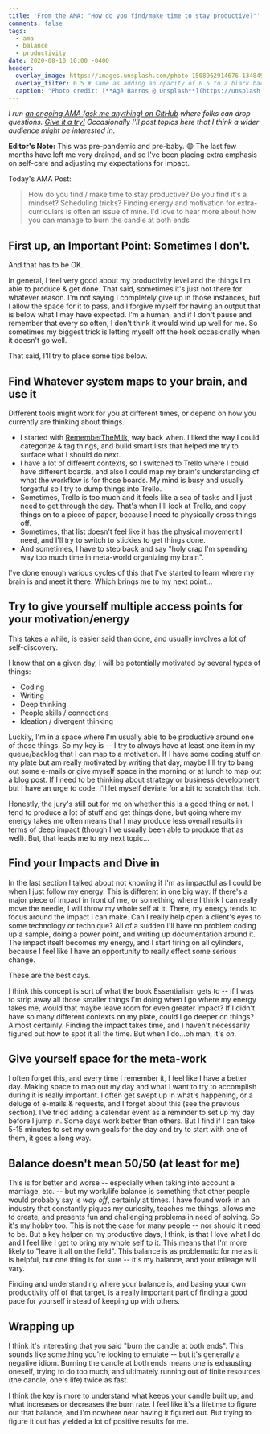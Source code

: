 ```yaml
---
title: 'From the AMA: "How do you find/make time to stay productive?"'
comments: false
tags:
  - ama
  - balance
  - productivity
date: 2020-08-10 10:00 -0400
header:
  overlay_image: https://images.unsplash.com/photo-1508962914676-134849a727f0?ixlib=rb-1.2.1&auto=format
  overlay_filter: 0.5 # same as adding an opacity of 0.5 to a black background
  caption: "Photo credit: [**Agê Barros @ Unsplash**](https://unsplash.com/@agebarros?utm_source=unsplash&amp;utm_medium=referral&amp;utm_content=creditCopyText)"
---
```

_I run [an ongoing AMA (ask me anything) on GitHub](https://github.com/SeanKilleen/ama) where folks can drop questions. [Give it a try!](https://github.com/SeanKilleen/ama/issues/new) Occasionally I'll post topics here that I think a wider audience might be interested in._

**Editor's Note:** This was pre-pandemic and pre-baby. :smile: The last few months have left me very drained, and so I've been placing extra emphasis on self-care and adjusting my expectations for impact.

Today's AMA Post:

> How do you find / make time to stay productive? Do you find it's a mindset? Scheduling tricks? Finding energy and motivation for extra-curriculars is often an issue of mine. I'd love to hear more about how you can manage to burn the candle at both ends

## First up, an Important Point: Sometimes I don't.

And that has to be OK.

In general, I feel very good about my productivity level and the things I'm able to produce & get done. That said, sometimes it's just not there for whatever reason.  I'm not saying I completely give up in those instances, but I allow the space for it to pass, and I forgive myself for having an output that is below what I may have expected. I'm a human, and if I don't pause and remember that every so often, I don't think it would wind up well for me.  So sometimes my biggest trick is letting myself off the hook occasionally when it doesn't go well.

That said, I'll try to place some tips below.

## Find Whatever system maps to your brain, and use it

Different tools might work for you at different times, or depend on how you currently are thinking about things.

* I started with [RememberTheMilk](https://rememberthemilk.com), way back when. I liked the way I could categorize & tag things, and build smart lists that helped me try to surface what I should do next.
* I have a lot of different contexts, so I switched to Trello where I could have different boards, and also I could map my brain's understanding of what the workflow is for those boards. My mind is busy and usually forgetful so I try to dump things into Trello.
* Sometimes, Trello is too much and it feels like a sea of tasks and I just need to get through the day. That's when I'll look at Trello, and copy things on to a piece of paper, because I need to physically cross things off.
* Sometimes, that list doesn't feel like it has the physical movement I need, and I'll try to switch to stickies to get things done.
* And sometimes, I have to step back and say "holy crap I'm spending way too much time in meta-world organizing my brain".

I've done enough various cycles of this that I've started to learn where my brain is and meet it there. Which brings me to my next point...

## Try to give yourself multiple access points for your motivation/energy

This takes a while, is easier said than done, and usually involves a lot of self-discovery.

I know that on a given day, I will be potentially motivated by several types of things:

* Coding
* Writing
* Deep thinking
* People skills / connections
* Ideation / divergent thinking

Luckily, I'm in a space where I'm usually able to be productive around one of those things. So my key is -- I try to always have at least one item in my queue/backlog that I can map to a motivation. If I have some coding stuff on my plate but am really motivated by writing that day, maybe I'll try to bang out some e-mails or give myself space in the morning or at lunch to map out a blog post. If I need to be thinking about strategy or business development but I have an urge to code, I'll let myself deviate for a bit to scratch that itch.

Honestly, the jury's still out for me on whether this is a good thing or not. I tend to produce a lot of stuff and get things done, but going where my energy takes me often means that I may produce less overall results in terms of deep impact (though I've usually been able to produce that as well). But, that leads me to my next topic...

## Find your Impacts and Dive in

In the last section I talked about not knowing if I'm as impactful as I could be when I just follow my energy. This is different in one big way: If there's a major piece of impact in front of me, or something where I think I can really move the needle, I will throw my whole self at it. There, my energy tends to focus around the impact I can make. Can I really help open a client's eyes to some technology or technique? All of a sudden I'll have no problem coding up a sample, doing a power point, and writing up documentation around it. The impact itself becomes my energy, and I start firing on all cylinders, because I feel like I have an opportunity to really effect some serious change.

These are the best days.

I think this concept is sort of what the book Essentialism gets to -- if I was to strip away all those smaller things I'm doing when I go where my energy takes me, would that maybe leave room for even greater impact? If I didn't have so many different contexts on my plate, could I go deeper on things? Almost certainly. Finding the impact takes time, and I haven't necessarily figured out how to spot it all the time. But when I do...oh man, it's _on_.

## Give yourself space for the meta-work

I often forget this, and every time I remember it, I feel like I have a better day. Making space to map out my day and what I want to try to accomplish during it is really important. I often get swept up in what's happening, or a deluge of e-mails & requests, and I forget about this (see the previous section). I've tried adding a calendar event as a reminder to set up my day before I jump in. Some days work better than others. But I find if I can take 5-15 minutes to set my own goals for the day and try to start with one of them, it goes a long way.

## Balance doesn't mean 50/50 (at least for me)

This is for better and worse -- especially when taking into account a marriage, etc. -- but my work/life balance is something that other people would probably say is _way off_, certainly at times. I have found work in an industry that constantly piques my curiosity, teaches me things, allows me to create, and presents fun and challenging problems in need of solving. So it's my hobby too. This is not the case for many people -- nor should it need to be. But a key helper on my productive days, I think, is that I love what I do and I feel like I get to bring my whole self to it. This means that I'm more likely to "leave it all on the field". This balance is as problematic for me as it is helpful, but one thing is for sure -- it's my balance, and your mileage will vary.

Finding and understanding where your balance is, and basing your own productivity off of that target, is a really important part of finding a good pace for yourself instead of keeping up with others.

## Wrapping up

I think it's interesting that you said "burn the candle at both ends". This sounds like something you're looking to emulate -- but it's generally a negative idiom. Burning the candle at both ends means one is exhausting oneself, trying to do too much, and ultimately running out of finite resources (the candle, one's life) twice as fast.

I think the key is more to understand what keeps your candle built up, and what increases or decreases the burn rate. I feel like it's a lifetime to figure out that balance, and I'm nowhere near having it figured out. But trying to figure it out has yielded a lot of positive results for me.
